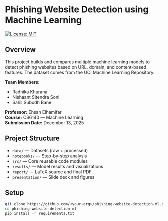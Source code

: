 

# Phishing Website Detection using Machine Learning

[![License: MIT](https://img.shields.io/badge/License-MIT-green.svg)](https://opensource.org/licenses/MIT)

## Overview
This project builds and compares multiple machine learning models to detect phishing websites based on URL, domain, and content-based features. The dataset comes from the UCI Machine Learning Repository.

**Team Members:**  
- Radhika Khurana  
- Nishaant Sitendra Soni  
- Sahil Subodh Bane  

**Professor:** Ehsan Elhamifar  
**Course:** CS6140 — Machine Learning  
**Submission Date:** December 13, 2025

## Project Structure
- `data/` — Datasets (raw + processed)
- `notebooks/` — Step-by-step analysis
- `src/` — Core reusable code modules
- `results/` — Model results and visualizations
- `report/` — LaTeX source and final PDF
- `presentation/` — Slide deck and figures

## Setup
```bash
git clone https://github.com/<your-org>/phishing-website-detection-ml.git
cd phishing-website-detection-ml
pip install -r requirements.txt
